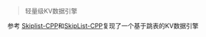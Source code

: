> 轻量级KV数据引擎

参考 [Skiplist-CPP](https://github.com/youngyangyang04/Skiplist-CPP)和[SkipList-CPP](https://github.com/Liluoquan/SkipList-cpp)复现了一个基于跳表的KV数据引擎